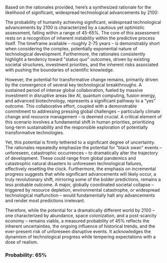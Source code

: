 Based on the rationales provided, here’s a synthesized rationale for the likelihood of significant, widespread technological advancements by 2100:

The probability of humanity achieving significant, widespread technological advancements by 2100 is characterized by a cautious yet optimistic assessment, falling within a range of 45-65%. The core of this assessment rests on a recognition of inherent instability within the predictive process itself. The timeframe available – roughly 2-75 years – is demonstrably short when considering the complex, potentially exponential nature of technological development. Furthermore, the rationales consistently highlight a tendency toward "status quo" outcomes, driven by existing societal structures, investment priorities, and the inherent risks associated with pushing the boundaries of scientific knowledge.

However, the potential for transformative change remains, primarily driven by the convergence of several key technological breakthroughs. A sustained period of intense global collaboration, fueled by massive investment in disruptive areas like AI, quantum computing, fusion energy, and advanced biotechnology, represents a significant pathway to a “yes” outcome. This collaborative effort, coupled with a demonstrable commitment to addressing pressing global challenges – particularly climate change and resource management – is deemed crucial. A critical element of this scenario involves a fundamental shift in human priorities, prioritizing long-term sustainability and the responsible exploration of potentially transformative technologies.

Yet, this potential is firmly tethered to a significant degree of uncertainty. The rationales repeatedly emphasize the potential for "black swan" events – unforeseen, catastrophic occurrences – to dramatically alter the trajectory of development. These could range from global pandemics and catastrophic natural disasters to unforeseen technological failures, effectively resetting the clock. Furthermore, the emphasis on incremental progress suggests that while significant advancements will likely occur, a truly revolutionary shift, mirroring some of the bolder predictions, remains a less probable outcome. A major, globally coordinated societal collapse – triggered by resource depletion, environmental catastrophe, or widespread technological malfunction – would fundamentally halt any advancements and render most predictions irrelevant.

Therefore, while the potential for a dramatically different world by 2100 – one characterized by abundance, space colonization, and a post-scarcity economy – remains viable, a measured probability of 45% reflects the inherent uncertainties, the ongoing influence of historical trends, and the ever-present risk of unforeseen disruptive events. It acknowledges the dynamism of technological progress while tempering expectations with a dose of realism.

### Probability: 65%